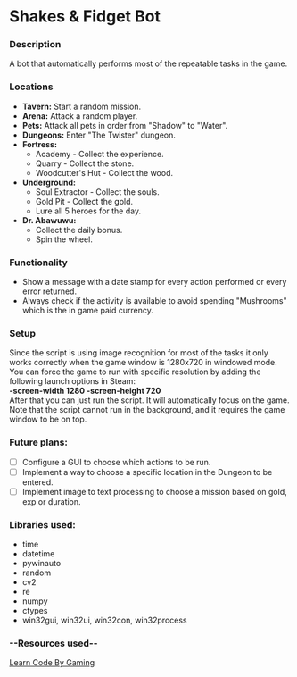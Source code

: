 # Shakes & Fidget Bot

### Description
A bot that automatically performs most of the repeatable tasks in the game.

### Locations
- **Tavern:** Start a random mission.
- **Arena:** Attack a random player.
- **Pets:** Attack all pets in order from "Shadow" to "Water".
- **Dungeons:** Enter "The Twister" dungeon.
- **Fortress:**
  - Academy - Collect the experience.
  - Quarry - Collect the stone.
  - Woodcutter's Hut - Collect the wood.
- **Underground:**
  - Soul Extractor - Collect the souls.
  - Gold Pit - Collect the gold.
  - Lure all 5 heroes for the day.
- **Dr. Abawuwu:**
  - Collect the daily bonus.
  - Spin the wheel.
  
### Functionality
- Show a message with a date stamp for every action performed or every error returned.
- Always check if the activity is available to avoid spending "Mushrooms" which is the in game paid currency.

### Setup
Since the script is using image recognition for most of the tasks it only works correctly when the game window is 1280x720 in windowed mode. You can force the game to run with specific resolution by adding the following launch options in Steam:  
**-screen-width 1280 -screen-height 720**  
After that you can just run the script. It will automatically focus on the game. Note that the script cannot run in the background, and it requires the game window to be on top.

### Future plans:
- [ ] Configure a GUI to choose which actions to be run.
- [ ] Implement a way to choose a specific location in the Dungeon to be entered.
- [ ] Implement image to text processing to choose a mission based on gold, exp or duration.
  
### Libraries used:
- time
- datetime
- pywinauto
- random
- cv2
- re
- numpy
- ctypes
- win32gui, win32ui, win32con, win32process  

### --Resources used--
[Learn Code By Gaming](https://www.youtube.com/channel/UCD8vb6Bi7_K_78nItq5YITA)  
